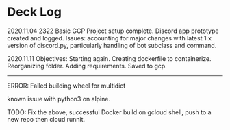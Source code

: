 # Deck Log
2020.11.04 2322
Basic GCP Project setup complete. Discord app prototype created and logged. 
Issues: accounting for major changes with latest 1.x version of discord.py, particularly handling of bot subclass and command.

2020.11.11 
Objectives: Starting again. Creating dockerfile to containerize. Reorganizing folder.  Adding requirements. 
Saved to gcp. 

----------------------------------------
  ERROR: Failed building wheel for multidict

  known issue with python3 on alpine. 

  TODO: Fix the above, successful Docker build on gcloud shell, push to a new repo then cloud runnit. 